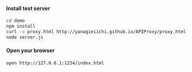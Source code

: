 #### Install test server
```bash
cd demo
npm install
curl -o proxy.html http://yanagieiichi.github.io/APIProxy/proxy.html
node server.js
```

#### Open your browser
```bash
open http://127.0.0.1:1234/index.html
```


